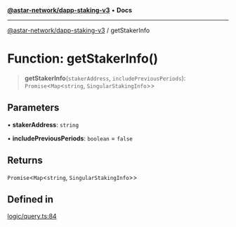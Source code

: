 [**@astar-network/dapp-staking-v3**](../README.md) • **Docs**

***

[@astar-network/dapp-staking-v3](../globals.md) / getStakerInfo

# Function: getStakerInfo()

> **getStakerInfo**(`stakerAddress`, `includePreviousPeriods`): `Promise`\<`Map`\<`string`, `SingularStakingInfo`\>\>

## Parameters

• **stakerAddress**: `string`

• **includePreviousPeriods**: `boolean` = `false`

## Returns

`Promise`\<`Map`\<`string`, `SingularStakingInfo`\>\>

## Defined in

[logic/query.ts:84](https://github.com/AstarNetwork/dapp-staking/blob/0eeb0e659e92439d12d988aa8e04d80fa51d55f9/packages/astar-dapp-staking-v3/src/logic/query.ts#L84)
